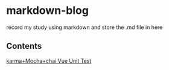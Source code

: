 # markdown-blog

record my study using markdown and store the .md file in here

## Contents

[karma+Mocha+chai Vue Unit Test](./karma+Mocha+chaiVueUnitTest.md)
